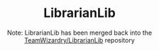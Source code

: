 <h1 align="center">LibrarianLib</h1>

<div align="center">
Note: LibrarianLib has been merged back into the <a href="https://github.com/TeamWizardry/LibrarianLib/tree/1.15">TeamWizardry/LibrarianLib</a> repository
</div>
